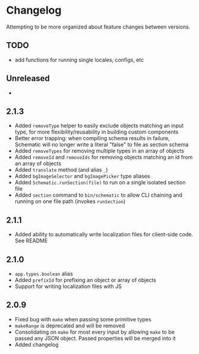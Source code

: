 # Changelog

Attempting to be more organized about feature changes between versions.

## TODO
- add functions for running single locales, configs, etc

## Unreleased
-

## 2.1.3
- Added `removeType` helper to easily exclude objects matching an input type, for more flexibility/reusability in building custom components
- Better error trapping: when compiling schema results in failure, Schematic will no longer write a literal "false" to file as section schema
- Added `removeTypes` for removing multiple types in an array of objects
- Added `removeId` and `removeIds` for removing objects matching an id from an array of objects
- Added `translate` method (and alias `_`)
- Added `bgImageSelector` and `bgImagePicker` type aliases
- Added `Schematic.runSection(file)` to run on a single isolated section file
- Added `section` command to `bin/schematic` to allow CLI chaining and running on one file path (invokes `runSection`)

## 2.1.1
- Added ability to automatically write localization files for client-side code. See README

## 2.1.0
- `app.types.boolean` alias
- Added `prefixId` for prefixing an object or array of objects
- Support for writing localization files with JS

## 2.0.9
- Fixed bug with `make` when passing some primitive types
- `makeRange` is deprecated and will be removed
- Consolidating on `make` for most every input by allowing `make` to be passed any JSON object. Passed properties will be merged into it
- Added changelog
